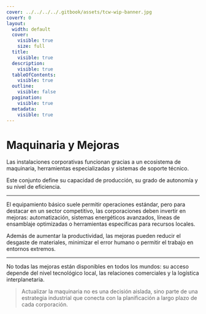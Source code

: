 ```yaml
---
cover: ../../../../.gitbook/assets/tcw-wip-banner.jpg
coverY: 0
layout:
  width: default
  cover:
    visible: true
    size: full
  title:
    visible: true
  description:
    visible: true
  tableOfContents:
    visible: true
  outline:
    visible: false
  pagination:
    visible: true
  metadata:
    visible: true
---
```


# Maquinaria y Mejoras

Las instalaciones corporativas funcionan gracias a un ecosistema de maquinaria, herramientas especializadas y sistemas de soporte técnico.

Este conjunto define su capacidad de producción, su grado de autonomía y su nivel de eficiencia.

***

El equipamiento básico suele permitir operaciones estándar, pero para destacar en un sector competitivo, las corporaciones deben invertir en mejoras: automatización, sistemas energéticos avanzados, líneas de ensamblaje optimizadas o herramientas específicas para recursos locales.

Además de aumentar la productividad, las mejoras pueden reducir el desgaste de materiales, minimizar el error humano o permitir el trabajo en entornos extremos.

***

No todas las mejoras están disponibles en todos los mundos: su acceso depende del nivel tecnológico local, las relaciones comerciales y la logística interplanetaria.

> Actualizar la maquinaria no es una decisión aislada, sino parte de una estrategia industrial que conecta con la planificación a largo plazo de cada corporación.
